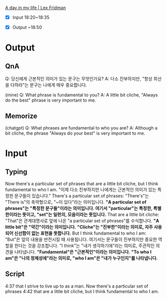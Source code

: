 

[A day in my life | Lex Fridman](https://www.youtube.com/watch?v=0m3hGZvD-0s&t=667s&pp=ygUPbGV4IGZyaWRtYW4gZGF5 "A day in my life | Lex Fridman")


- [x] Input 18:20~18:35
- [x] Output ~18:50


# Output

## QnA

Q: 당신에게 근본적인 의미가 있는 문구는 무엇인가요?
A: 다소 진부하지만, "항상 최선을 다하라"는 문구는 나에게 매우 중요합니다.


(mine)
Q: What phrase is fundamental to you?
A: A little bit cliche, "Always do the best" phrase is very important to me.


## Memorize

(chatgpt)
Q: What phrases are fundamental to who you are?
A: Although a bit cliche, the phrase "Always do your best" is very important to me.


# Input

## Typing

Now there's a particular set of phrases that are a little bit cliche, but I think fundamental to who I am.
	"이제 다소 진부하지만 나에게는 근본적인 의미가 있는 특정한 문구들이 있습니다."
	There's a particular set of phrases:
		"There's"는 "There is"의 축약형으로, "~이 있다"라는 의미입니다.
		**"A particular set of phrases"는 "특정한 문구들"이라는 의미입니다. 여기서 "particular"는 특정한, 특별한이라는 뜻이고, "set"는 일련의, 모음이라는 뜻입니다.**
	That are a little bit cliche:
		"That"은 관계대명사로 앞에 나온 "a particular set of phrases"를 수식합니다.
		**"A little bit"은 "약간"이라는 의미입니다.**
		**"Cliche"는 "진부한"이라는 의미로, 자주 사용되어 신선함이 없는 표현을 뜻합니다.**
	But I think fundamental to who I am:
		"But"은 앞의 내용을 반전시킬 때 사용됩니다. 여기서는 문구들이 진부하지만 중요한 역할을 한다는 것을 강조합니다.
		"I think"는 "내가 생각하기에"라는 의미로, 주관적인 의견을 나타냅니다.
		**"Fundamental"은 "근본적인"이라는 의미입니다.**
		**"To who I am"은 "나의 정체성에"라는 의미로, "who I am"은 "내가 누구인지"를 나타냅니다.**


## Script

4:37
that I strive to live up to as a man. Now there's a particular set of phrases
4:42
that are a little bit cliche, but I think fundamental to who I am. 

